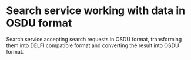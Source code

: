 # Search service working with data in OSDU format

Search service accepting search requests in OSDU format, transforming them into DELFI compatible 
format and converting the result into OSDU format. 